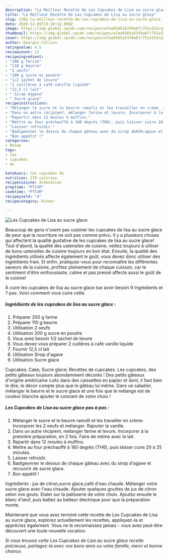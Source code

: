 ```yaml
---
description: "La Meilleur Recette De Les Cupcakes de Lisa au sucre glace"
title: "La Meilleur Recette De Les Cupcakes de Lisa au sucre glace"
slug: 2382-la-meilleur-recette-de-les-cupcakes-de-lisa-au-sucre-glace
date: 2020-12-05T23:20:52.090Z
image: https://img-global.cpcdn.com/recipes/e7aa9165a53f8a6f/751x532cq70/les-cupcakes-de-lisa-au-sucre-glace-photo-principale-de-la-recette.jpg
thumbnail: https://img-global.cpcdn.com/recipes/e7aa9165a53f8a6f/751x532cq70/les-cupcakes-de-lisa-au-sucre-glace-photo-principale-de-la-recette.jpg
cover: https://img-global.cpcdn.com/recipes/e7aa9165a53f8a6f/751x532cq70/les-cupcakes-de-lisa-au-sucre-glace-photo-principale-de-la-recette.jpg
author: Georgie Collins
ratingvalue: 4.5
reviewcount: 12
recipeingredient:
- "200 g farine"
- "110 g beurre"
- "2 oeufs"
- "200 g sucre en poudre"
- "1/2 sachet de levure"
- "2 cuillères à café vanille liquide"
- "12,5 cl lait"
- " Sirop dagave"
- " Sucre glace"
recipeinstructions:
- "Mélanger le sucre et le beurre ramolli et les travailler en crème. Incorporer les 2 oeufs et mélanger. Rajouter la vanille."
- "Dans un autre récipient, mélanger farine et levure. Incorporer à la première préparation, en 2 fois. Faire de même avec le lait."
- "Repartir dans 12 moules à muffins."
- "Mettre au four préchauffé à 180 degrés (TH6), puis laisser cuire 20 à 25 minutes."
- "Laisser refroidir."
- "Badigeonner le dessus de chaque gâteau avec du sirop d&#39;agave et recouvrir de sucre glace."
- "Bon appétit !"
categories:
- Resep
tags:
- les
- cupcakes
- de

katakunci: les cupcakes de 
nutrition: 279 calories
recipecuisine: Indonesian
preptime: "PT15M"
cooktime: "PT53M"
recipeyield: "4"
recipecategory: Dinner

---
```



![Les Cupcakes de Lisa au sucre glace](https://img-global.cpcdn.com/recipes/e7aa9165a53f8a6f/751x532cq70/les-cupcakes-de-lisa-au-sucre-glace-photo-principale-de-la-recette.jpg)

Beaucoup de gens n'osent pas cuisiner les cupcakes de lisa au sucre glace de peur que la nourriture ne soit pas comme prévu. Il y a plusieurs choses qui affectent la qualité gustative de les cupcakes de lisa au sucre glace! Tout d'abord, la qualité des ustensiles de cuisine, veillez toujours à utiliser de bons ustensiles de cuisine toujours en bon état. Ensuite, la qualité des ingrédients utilisés affecte également le goût, vous devez donc utiliser des ingrédients frais. Et enfin, pratiquez-vous pour reconnaître les différentes saveurs de la cuisine, profitez pleinement de chaque cuisson, car le sentiment d'être enthousiaste, calme et pas pressé affecte aussi le goût de la cuisine!

<!--inarticleads1-->

À cuire les cupcakes de lisa au sucre glace tue avoir besoin 9 Ingrédients et 7 pas. Voici comment vous cuire cette.

##### Ingrédients de les cupcakes de lisa au sucre glace :

1. Préparer 200 g farine
1. Préparer 110 g beurre
1. Utilisation 2 oeufs
1. Utilisation 200 g sucre en poudre
1. Vous avez besoin 1/2 sachet de levure
1. Vous devez vous préparer 2 cuillères à café vanille liquide
1. Fournir 12,5 cl lait
1. Utilisation  Sirop d&#39;agave
1. Utilisation  Sucre glace


Cupcakes; Cake; Sucre glace; Recettes de cupcakes. Les cupcakes, des petits gâteaux toujours abondamment décorés ! Des petits gâteaux d&#39;origine américaine cuits dans des caissettes en papier et dont, il faut bien le dire, le décor compte plus que le gâteau lui même. Dans un saladier, mélanger le beurre et le sucre glace et une fois que le mélange est de couleur blanche ajouter le colorant de votre choix ! 

<!--inarticleads2-->

##### Les Cupcakes de Lisa au sucre glace pas à pas :

1. Mélanger le sucre et le beurre ramolli et les travailler en crème. Incorporer les 2 oeufs et mélanger. Rajouter la vanille.
1. Dans un autre récipient, mélanger farine et levure. Incorporer à la première préparation, en 2 fois. Faire de même avec le lait.
1. Repartir dans 12 moules à muffins.
1. Mettre au four préchauffé à 180 degrés (TH6), puis laisser cuire 20 à 25 minutes.
1. Laisser refroidir.
1. Badigeonner le dessus de chaque gâteau avec du sirop d&#39;agave et recouvrir de sucre glace.
1. Bon appétit !


Ingrédients : jus de citron,sucre glace,café d&#39;eau chaude. Mélanger votre sucre glace avec l&#39;eau chaude. Ajouter quelques gouttes de jus de citron selon vos gouts. Etaler sur la patisserie de votre choix. Ajoutez ensuite le blanc d&#39;œuf, puis battez au batteur électrique pour que la préparation monte. 

<!--inarticleads1-->

<p>
Maintenant que vous avez terminé cette recette de Les Cupcakes de Lisa au sucre glace, explorez actuellement les recettes, appliquez-la et appréciez également. Vous ne le reconnaissez jamais - vous avez peut-être découvert une toute nouvelle vocation.
</p>

<p>
<i>Si vous trouvez cette Les Cupcakes de Lisa au sucre glace recette précieuse, partagez-la avec vos bons amis ou votre famille, merci et bonne chance.</i>
</p>
